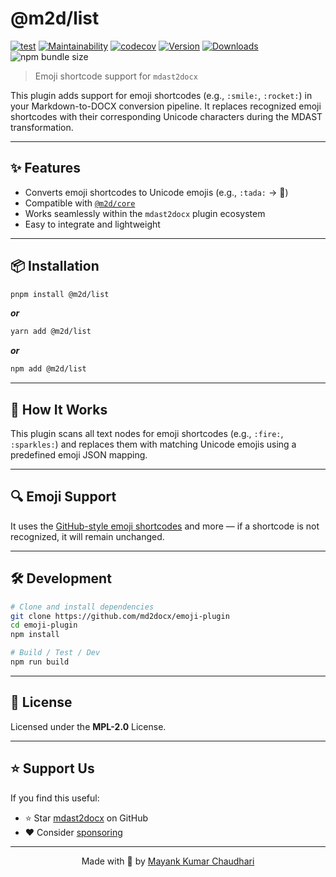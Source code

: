 # @m2d/list

[![test](https://github.com/md2docx/list/actions/workflows/test.yml/badge.svg)](https://github.com/md2docx/list/actions/workflows/test.yml) [![Maintainability](https://api.codeclimate.com/v1/badges/aa896ec14c570f3bb274/maintainability)](https://codeclimate.com/github/md2docx/list/maintainability) [![codecov](https://codecov.io/gh/md2docx/list/graph/badge.svg)](https://codecov.io/gh/md2docx/list) [![Version](https://img.shields.io/npm/v/@m2d/list.svg?colorB=green)](https://www.npmjs.com/package/@m2d/list) [![Downloads](https://img.jsdelivr.com/img.shields.io/npm/d18m/@m2d/list.svg)](https://www.npmjs.com/package/@m2d/list) ![npm bundle size](https://img.shields.io/bundlephobia/minzip/@m2d/list)

> Emoji shortcode support for `mdast2docx`

This plugin adds support for emoji shortcodes (e.g., `:smile:`, `:rocket:`) in your Markdown-to-DOCX conversion pipeline. It replaces recognized emoji shortcodes with their corresponding Unicode characters during the MDAST transformation.

---

## ✨ Features

- Converts emoji shortcodes to Unicode emojis (e.g., `:tada:` → 🎉)
- Compatible with [`@m2d/core`](https://www.npmjs.com/package/@m2d/core)
- Works seamlessly within the `mdast2docx` plugin ecosystem
- Easy to integrate and lightweight

---

## 📦 Installation

```bash
pnpm install @m2d/list
```

**_or_**

```bash
yarn add @m2d/list
```

**_or_**

```bash
npm add @m2d/list
```

---

## 🧠 How It Works

This plugin scans all text nodes for emoji shortcodes (e.g., `:fire:`, `:sparkles:`) and replaces them with matching Unicode emojis using a predefined emoji JSON mapping.

---

## 🔍 Emoji Support

It uses the [GitHub-style emoji shortcodes](https://github.com/ikatyang/emoji-cheat-sheet) and more — if a shortcode is not recognized, it will remain unchanged.

---

## 🛠️ Development

```bash
# Clone and install dependencies
git clone https://github.com/md2docx/emoji-plugin
cd emoji-plugin
npm install

# Build / Test / Dev
npm run build
```

---

## 📄 License

Licensed under the **MPL-2.0** License.

---

## ⭐ Support Us

If you find this useful:

- ⭐ Star [mdast2docx](https://github.com/md2docx/mdast2docx) on GitHub
- ❤️ Consider [sponsoring](https://github.com/sponsors/mayank1513)

---

<p align="center">Made with 💖 by <a href="https://mayank-chaudhari.vercel.app" target="_blank">Mayank Kumar Chaudhari</a></p>
